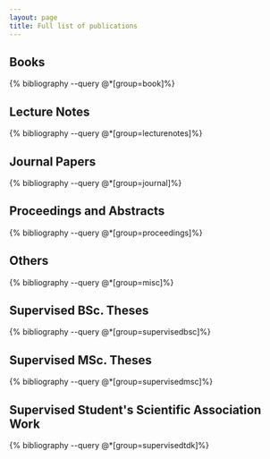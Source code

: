 ```yaml
---
layout: page
title: Full list of publications
---
```


## Books

{% bibliography --query @*[group=book]%}

## Lecture Notes

{% bibliography --query @*[group=lecturenotes]%}

## Journal Papers

{% bibliography --query @*[group=journal]%}

## Proceedings and Abstracts

{% bibliography --query @*[group=proceedings]%}

## Others

{% bibliography --query @*[group=misc]%}

## Supervised BSc. Theses

{% bibliography --query @*[group=supervisedbsc]%}

## Supervised MSc. Theses

{% bibliography --query @*[group=supervisedmsc]%}

## Supervised Student's Scientific Association Work

{% bibliography --query @*[group=supervisedtdk]%}
